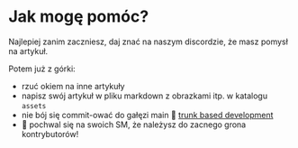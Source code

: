 # Jak mogę pomóc?

Najlepiej zanim zaczniesz, daj znać na naszym discordzie, że masz pomysł na artykuł. 

Potem już z górki:
- rzuć okiem na inne artykuły
- napisz swój artykuł w pliku markdown z obrazkami itp. w katalogu `assets`
- nie bój się commit-ować do gałęzi main :eyes: [trunk based development](https://trunkbaseddevelopment.com/)
- :tada: pochwal się na swoich SM, że należysz do zacnego grona kontrybutorów!


